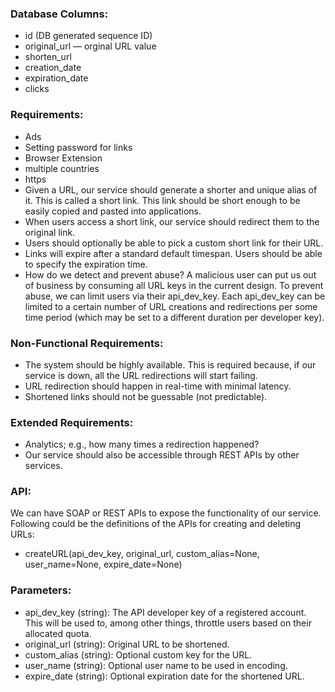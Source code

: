 ### Database Columns: 
- id (DB generated sequence ID)
- original_url — orginal URL value
- shorten_url
- creation_date
- expiration_date
- clicks

### Requirements:
- Ads
- Setting password for links
- Browser Extension
- multiple countries
- https
- Given a URL, our service should generate a shorter and unique alias of it. This is called a short link. This link should be short enough to be easily copied and pasted into applications.
- When users access a short link, our service should redirect them to the original link.
- Users should optionally be able to pick a custom short link for their URL.
- Links will expire after a standard default timespan. Users should be able to specify the expiration time.
- How do we detect and prevent abuse? A malicious user can put us out of business by consuming all URL keys in the current design. To prevent abuse, we can limit users via their api_dev_key. Each api_dev_key can be limited to a certain number of URL creations and redirections per some time period (which may be set to a different duration per developer key).

### Non-Functional Requirements:
- The system should be highly available. This is required because, if our service is down, all the URL redirections will start failing.
- URL redirection should happen in real-time with minimal latency.
- Shortened links should not be guessable (not predictable).

### Extended Requirements:
- Analytics; e.g., how many times a redirection happened?
- Our service should also be accessible through REST APIs by other services.


### API:
We can have SOAP or REST APIs to expose the functionality of our service. Following could be the definitions of the APIs for creating and deleting URLs:

- createURL(api_dev_key, original_url, custom_alias=None, user_name=None, expire_date=None)

### Parameters:
- api_dev_key (string): The API developer key of a registered account. This will be used to, among other things, throttle users based on their allocated quota.
- original_url (string): Original URL to be shortened.
- custom_alias (string): Optional custom key for the URL.
- user_name (string): Optional user name to be used in encoding.
- expire_date (string): Optional expiration date for the shortened URL.
